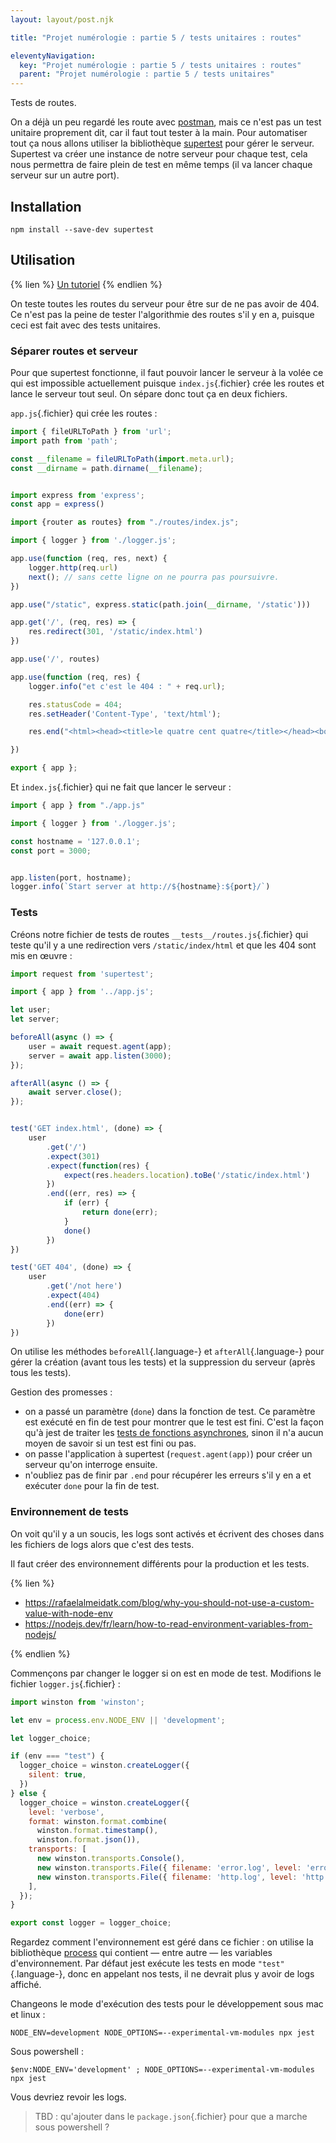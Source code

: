 ```yaml
---
layout: layout/post.njk

title: "Projet numérologie : partie 5 / tests unitaires : routes"

eleventyNavigation:
  key: "Projet numérologie : partie 5 / tests unitaires : routes"
  parent: "Projet numérologie : partie 5 / tests unitaires"
---
```


<!-- début résumé -->

Tests de routes.

<!-- fin résumé -->

On a déjà un peu regardé les route avec [postman](../../3-postman), mais ce n'est pas un test unitaire proprement dit, car il faut tout tester à la main. Pour automatiser tout ça nous allons utiliser la bibliothèque [supertest](https://github.com/visionmedia/supertest#readme) pour gérer le serveur. Supertest va créer une instance de notre serveur pour chaque test, cela nous permettra de faire plein de test en même temps (il va lancer chaque serveur sur un autre port).

## Installation

```
npm install --save-dev supertest
```

## Utilisation

{% lien %}
[Un tutoriel](https://dev.to/nedsoft/testing-nodejs-express-api-with-jest-and-supertest-1km6)
{% endlien %}

On teste toutes les routes du serveur pour être sur de ne pas avoir de 404. Ce n'est pas la peine de tester l'algorithmie des routes s'il y en a, puisque ceci est fait avec des tests unitaires.

### Séparer routes et serveur

Pour que supertest fonctionne, il faut pouvoir lancer le serveur à la volée ce qui est impossible actuellement puisque `index.js`{.fichier} crée les routes et lance le serveur tout seul. On sépare donc tout ça en deux fichiers.

`app.js`{.fichier} qui crée les routes :

```js
import { fileURLToPath } from 'url';
import path from 'path';

const __filename = fileURLToPath(import.meta.url);
const __dirname = path.dirname(__filename);


import express from 'express';
const app = express()

import {router as routes} from "./routes/index.js";

import { logger } from './logger.js';

app.use(function (req, res, next) {
    logger.http(req.url)
    next(); // sans cette ligne on ne pourra pas poursuivre.
})

app.use("/static", express.static(path.join(__dirname, '/static')))

app.get('/', (req, res) => {
    res.redirect(301, '/static/index.html')
})

app.use('/', routes)

app.use(function (req, res) {
    logger.info("et c'est le 404 : " + req.url);

    res.statusCode = 404;
    res.setHeader('Content-Type', 'text/html');

    res.end("<html><head><title>le quatre cent quatre</title></head><body><h1>Et c'est le 404.</h1></body></html>");

})

export { app };

```

Et `index.js`{.fichier} qui ne fait que lancer le serveur :

```js
import { app } from "./app.js"

import { logger } from './logger.js';

const hostname = '127.0.0.1';
const port = 3000;


app.listen(port, hostname);
logger.info(`Start server at http://${hostname}:${port}/`)

```

### Tests

Créons notre fichier de tests de routes `__tests__/routes.js`{.fichier} qui teste qu'il y a une redirection vers `/static/index/html` et que les 404 sont mis en œuvre :

```js
import request from 'supertest';

import { app } from '../app.js';

let user;
let server;

beforeAll(async () => {
    user = await request.agent(app);
    server = await app.listen(3000);
});

afterAll(async () => {
    await server.close();
});


test('GET index.html', (done) => {
    user
        .get('/')
        .expect(301)
        .expect(function(res) {
            expect(res.headers.location).toBe('/static/index.html')
        })
        .end((err, res) => {
            if (err) {
                return done(err);
            }
            done()
        })
})

test('GET 404', (done) => {
    user
        .get('/not here')
        .expect(404)
        .end((err) => {
            done(err)
        })
})

```

On utilise les méthodes `beforeAll`{.language-} et `afterAll`{.language-} pour gérer la création (avant tous les tests) et la suppression du serveur (après tous les tests).

Gestion des promesses :

* on a passé un paramètre (`done`) dans la fonction de test. Ce paramètre est exécuté en fin de test pour montrer que le test est fini. C'est la façon qu'à jest de traiter les [tests de fonctions asynchrones](https://jestjs.io/docs/asynchronous), sinon il n'a aucun moyen de savoir si un test est fini ou pas.
* on passe l'application à supertest (`request.agent(app)`) pour créer un serveur qu'on interroge ensuite.
* n'oubliez pas de finir par `.end` pour récupérer les erreurs s'il y en a et exécuter `done` pour la fin de test.

### Environnement de tests

On voit qu'il y a un soucis, les logs sont activés et écrivent des choses dans les fichiers de logs alors que c'est des tests.

Il faut créer des environnement différents pour la production et les tests.

{% lien %}

* <https://rafaelalmeidatk.com/blog/why-you-should-not-use-a-custom-value-with-node-env>
* <https://nodejs.dev/fr/learn/how-to-read-environment-variables-from-nodejs/>

{% endlien %}

Commençons par changer le logger si on est en mode de test. Modifions le fichier `logger.js`{.fichier} :

```js
import winston from 'winston';

let env = process.env.NODE_ENV || 'development';

let logger_choice;

if (env === "test") {
  logger_choice = winston.createLogger({
    silent: true,
  })
} else {
  logger_choice = winston.createLogger({
    level: 'verbose',
    format: winston.format.combine(
      winston.format.timestamp(),
      winston.format.json()),
    transports: [
      new winston.transports.Console(),
      new winston.transports.File({ filename: 'error.log', level: 'error' }),
      new winston.transports.File({ filename: 'http.log', level: 'http' }),
    ],
  });
}

export const logger = logger_choice;
```

Regardez comment l'environnement est géré dans ce fichier : on utilise la bibliothèque [process](https://nodejs.org/api/process.html#process) qui contient — entre autre — les variables d'environnement. Par défaut jest exécute les tests en mode `"test"`{.language-}, donc en appelant nos tests, il ne devrait plus y avoir de logs affiché.

Changeons le mode d'exécution des tests pour le développement sous mac et linux :

```
NODE_ENV=development NODE_OPTIONS=--experimental-vm-modules npx jest
```

Sous powershell  :

```shell
$env:NODE_ENV='development' ; NODE_OPTIONS=--experimental-vm-modules npx jest
```

Vous devriez revoir les logs.

> TBD : qu'ajouter dans le `package.json`{.fichier} pour que a marche sous powershell ?
